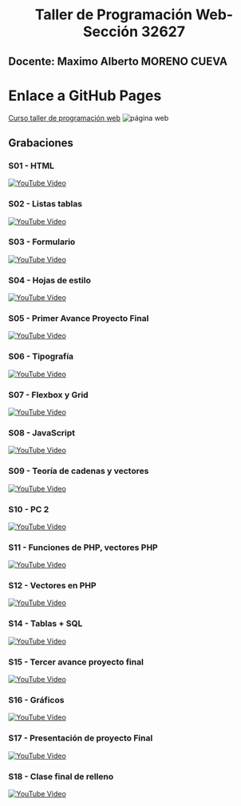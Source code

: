 # <center>Taller de Programación Web- Sección 32627</center>
## Docente: Maximo Alberto MORENO CUEVA

# Enlace a GitHub Pages
[Curso taller de programación web](https://robermejia.github.io/taller_de_programacion_web_32627/)
![página web](https://i.ibb.co/f4sBvLt/Captura-de-pantalla-2024-08-22-173505.png)

## Grabaciones

### S01 - HTML
[![YouTube Video](https://img.youtube.com/vi/BMS-gBBVlk0/1.jpg)](https://www.youtube.com/watch?v=BMS-gBBVlk0)

### S02 - Listas tablas
[![YouTube Video](https://img.youtube.com/vi/aaORCARJmYI/1.jpg)](https://www.youtube.com/watch?v=aaORCARJmYI)

### S03 - Formulario
[![YouTube Video](https://img.youtube.com/vi/FX3nanQGUOE/1.jpg)](https://www.youtube.com/watch?v=FX3nanQGUOE)

### S04 - Hojas de estilo
[![YouTube Video](https://img.youtube.com/vi/xewmeDV6gh4/1.jpg)](https://www.youtube.com/watch?v=xewmeDV6gh4)

### S05 - Primer Avance Proyecto Final
[![YouTube Video](https://img.youtube.com/vi/wcvyXXkjZuo/1.jpg)](https://www.youtube.com/watch?v=wcvyXXkjZuo)

### S06 - Tipografía
[![YouTube Video](https://img.youtube.com/vi/FrQLrU_uCFU/1.jpg)](https://www.youtube.com/watch?v=FrQLrU_uCFU)

### S07 - Flexbox y Grid
[![YouTube Video](https://img.youtube.com/vi/0_zZ3aZh0HU/1.jpg)](https://www.youtube.com/watch?v=0_zZ3aZh0HU)

### S08 - JavaScript
[![YouTube Video](https://img.youtube.com/vi/F64k_Tzqvc0/1.jpg)](https://www.youtube.com/watch?v=F64k_Tzqvc0)

### S09 - Teoría de cadenas y vectores
[![YouTube Video](https://img.youtube.com/vi/KNvJhomiwOo/1.jpg)](https://www.youtube.com/watch?v=KNvJhomiwOo)

### S10 - PC 2
[![YouTube Video](https://img.youtube.com/vi/XvE0zHjDDhk/1.jpg)](https://www.youtube.com/watch?v=XvE0zHjDDhk)

### S11 - Funciones de PHP, vectores PHP
[![YouTube Video](https://img.youtube.com/vi/lmI5hlwdBFQ/1.jpg)](https://www.youtube.com/watch?v=lmI5hlwdBFQ)

### S12 - Vectores en PHP
[![YouTube Video](https://img.youtube.com/vi/45bdgxwYlCM/1.jpg)](https://www.youtube.com/watch?v=45bdgxwYlCM)

### S14 - Tablas + SQL
[![YouTube Video](https://img.youtube.com/vi/pgx0w0-qHZY/1.jpg)](https://www.youtube.com/watch?v=pgx0w0-qHZY)

### S15 - Tercer avance proyecto final
[![YouTube Video](https://img.youtube.com/vi/Q3-AqZXbLGk/1.jpg)](https://www.youtube.com/watch?v=Q3-AqZXbLGk)

### S16 - Gráficos
[![YouTube Video](https://img.youtube.com/vi/if_Ezf4KI-k/1.jpg)](https://www.youtube.com/watch?v=if_Ezf4KI-k)

### S17 - Presentación de proyecto Final
[![YouTube Video](https://img.youtube.com/vi/bBSCBZB_m4Q/1.jpg)](https://www.youtube.com/watch?v=bBSCBZB_m4Q)

### S18 - Clase final de relleno
[![YouTube Video](https://img.youtube.com/vi/20qSPnyn-sU/1.jpg)](https://www.youtube.com/watch?v=20qSPnyn-sU)
